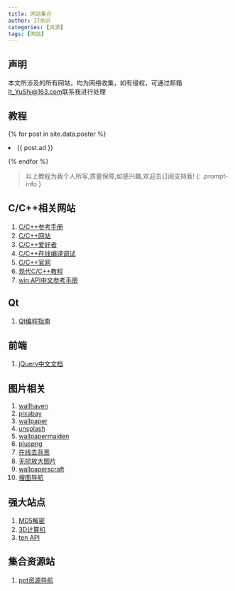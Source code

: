 ```yaml
---
title: 网站集合
author: IT余识
categories: [资源]
tags: [网站]
---
```



## 声明

本文所涉及的所有网站，均为网络收集，如有侵权，可通过邮箱<It_YuShi@163.com>联系我进行处理

## 教程

{% for post in site.data.poster %}

<li>{{ post.ad }}</li>

{% endfor %}

> 以上教程为我个人所写,质量保障,如感兴趣,欢迎去订阅支持我!
{: .prompt-info }

## C/C++相关网站

1. [C/C++参考手册](https://zh.cppreference.com/w/%E9%A6%96%E9%A1%B5)
2. [C/C++网站](https://cplusplus.com/)
3. [C/C++爱好者](http://www.cppfans.com/)
4. [C/C++在线编译调试](https://www.onlinegdb.com/)
5. [C/C++官网](https://isocpp.org/get-started)
6. [现代C/C++教程](https://changkun.de/modern-cpp/zh-cn/00-preface/)
5. [win API中文参考手册](http://www.office-cn.net/t/api/index.html?web.htm)

## Qt

1. [Qt编程指南](https://qtguide.ustclug.org/)

## 前端

1. [jQuery中文文档](https://jquery.cuishifeng.cn/)

## 图片相关
1. [wallhaven](https://wallhaven.cc/)
2. [pixabay](https://pixabay.com/zh/)
3. [wallpaper](https://wall.alphacoders.com/)
4. [unsplash](https://unsplash.com/)
5. [wallpapermaiden](https://www.wallpapermaiden.com/)
6. [pluspng](https://pluspng.com/)
7. [在线去背景](https://www.remove.bg/zh)
8. [无损放大图片](https://bigjpg.com/)
9. [wallpaperscraft](https://wallpaperscraft.com/)
10. [搜图导航](https://www.91sotu.com/)


## 强大站点

1. [MD5解密](https://www.cmd5.com/default.aspx)
2. [3D计算机](https://www.geogebra.org/3d?lang=zh-CN)
3. [ten API](https://docs.tenapi.cn/)

## 集合资源站

1. [ppt资源导航](http://www.hippter.com/)